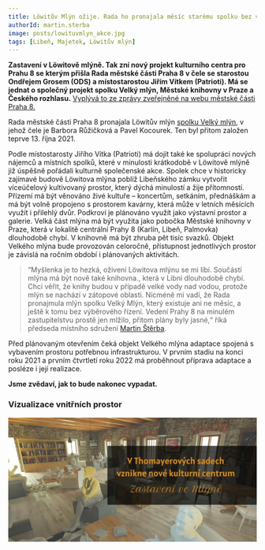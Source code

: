 ```yaml
---
title: Löwitův Mlýn ožije. Rada ho pronajala měsíc starému spolku bez výběrového řízení
authorId: martin.sterba
image: posts/lowituvmlyn_akce.jpg
tags: [Libeň, Majetek, Löwitův mlýn]
---
```


**Zastavení v Löwitově mlýně. Tak zní nový projekt kulturního centra pro Prahu 8 se kterým přišla Rada městské části Praha 8 v čele se starostou Ondřejem Grosem (ODS) a místostarostou Jiřím Vítkem (Patrioti). Má se jednat o společný projekt spolku Velký mlýn, Městské knihovny v Praze a Českého rozhlasu.** [Vyplývá to ze zprávy zveřejněné na webu městské části Praha 8.](https://www.praha8.cz/Zastaveni-v-Lowitove-mlyne-s-Mestskou-knihovnou-v-Praze-a-Ceskym-rozhlasem-novy-projekt-kulturniho-centra-pro-Prahu-8.html)

Rada městské části Praha 8 pronajala Löwitův mlýn [spolku Velký mlýn](https://or.justice.cz/ias/ui/rejstrik-firma.vysledky?subjektId=1137028&typ=UPLNY&fbclid=IwAR1naFQayP26Up4s-txqbOwKcbTCj3-XL5Eb9XEoBq_M_slnGovrN1eQnRg), v jehož čele je Barbora Růžičková a Pavel Kocourek. Ten byl přitom založen teprve 13. října 2021. 

Podle místostarosty Jiřího Vítka (Patrioti) má dojít také ke spolupráci nových nájemců a místních spolků, které v minulosti krátkodobě v Löwitově mlýně již úspěšně pořádali kulturně společenské akce. Spolek chce v historicky zajímavé budově Löwitova mlýna poblíž Libeňského zámku vytvořit víceúčelový kultivovaný prostor, který dýchá minulostí a žije přítomností. Přízemí má být věnováno živé kultuře – koncertům, setkáním, přednáškám a má být volně propojeno s prostorem kavárny, která může v letních měsících využít i přilehlý dvůr. Podkroví je plánováno využít jako výstavní prostor a galerie. Velká část mlýna má být využita jako pobočka Městské knihovny v Praze, která v lokalitě centrální Prahy 8 (Karlín, Libeň, Palmovka) dlouhodobě chybí. V knihovně má být zhruba pět tisíc svazků. Objekt Velkého mlýna bude provozován celoročně, přístupnost jednotlivých prostor je závislá na ročním období i plánovaných aktivitách.

>“Myšlenka je to hezká, oživení Löwitova mlýnu se mi líbí. Součástí mlýna má být nově také knihovna., která v Libni dlouhodobě chybí. Chci věřit, že knihy budou v případě velké vody nad vodou, protože mlýn se nachází v zátopové oblasti. Nicméně mi vadí, že Rada pronajmula mlýn spolku Velký Mlýn, který existuje ani ne měsíc, a ještě k tomu bez výběrového řízení. Vedení Prahy 8 na minulém zastupitelstvu prostě jen mlžilo, přitom plány byly jasné,“ říká předseda místního sdružení [Martin Štěrba](https://praha8.pirati.cz/lide/martin-sterba.html). 

Před plánovaným otevřením čeká objekt Velkého mlýna adaptace spojená s vybavením prostoru potřebnou infrastrukturou. V prvním stadiu na konci roku 2021 a prvním čtvrtletí roku 2022 má proběhnout příprava adaptace a posléze i její realizace. 

**Jsme zvědaví, jak to bude nakonec vypadat.**

### Vizualizace vnitřních prostor
![Vizualizace vnitřních prostor](/assets/img/posts/lowituvmlyn-vizualizace.jpg)
